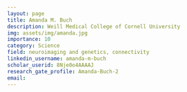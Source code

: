 ```yaml
---
layout: page
title: Amanda M. Buch
description: Weill Medical College of Cornell University
img: assets/img/amanda.jpg
importance: 10
category: Science
field: neuroimaging and genetics, connectivity
linkedin_username: amanda-m-buch
scholar_userid: 8Nje0o4AAAAJ
research_gate_profile: Amanda-Buch-2
email: 
---
```


